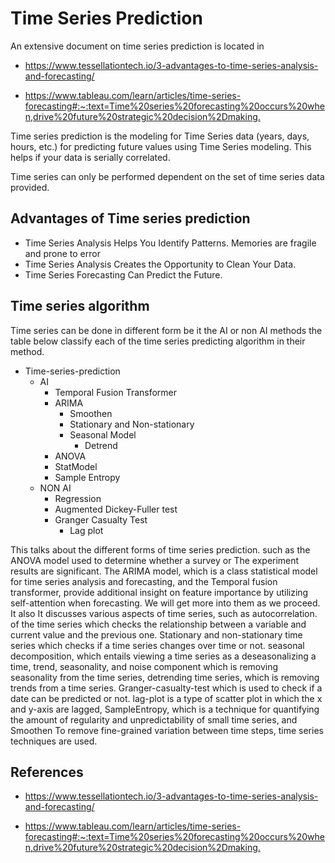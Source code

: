 # Time Series Prediction

An extensive document on time series prediction is located in

* <https://www.tessellationtech.io/3-advantages-to-time-series-analysis-and-forecasting/>

* <https://www.tableau.com/learn/articles/time-series-forecasting#:~:text=Time%20series%20forecasting%20occurs%20when,drive%20future%20strategic%20decision%2Dmaking.>


Time series prediction is the modeling for Time Series data 
(years, days, hours, etc.) for predicting future values using 
Time Series modeling. This helps if your data is serially
correlated.

Time series can only be performed dependent on the set of time
series data provided.


## Advantages of Time series prediction

* Time Series Analysis Helps You Identify Patterns. Memories are fragile and prone to error
* Time Series Analysis Creates the Opportunity to Clean Your Data. 
* Time Series Forecasting Can Predict the Future.

## Time series algorithm

Time series can be done in different form be it the AI or 
non AI methods the table below classify each of the time 
series predicting algorithm in their method.

* Time-series-prediction
  * AI
    * Temporal Fusion Transformer
    * ARIMA
      * Smoothen
      * Stationary and Non-stationary
      * Seasonal Model
        * Detrend
    * ANOVA
    * StatModel
    * Sample Entropy
  * NON AI
    * Regression
    * Augmented Dickey-Fuller test
    * Granger Casualty Test
      * Lag plot


This talks about the different forms of time series prediction.
such as the ANOVA model used to determine whether a survey or
The experiment results are significant. The ARIMA model, which is a class
statistical model for time series analysis and forecasting,
and the Temporal fusion transformer, provide additional
insight on feature importance by utilizing self-attention when
forecasting. We will get more into them as we proceed. It also
It discusses various aspects of time series, such as autocorrelation.
of the time series which checks the relationship between a variable and
current value and the previous one. Stationary and non-stationary
time series which checks if a time series changes over time or not.
seasonal decomposition, which entails viewing a time series as a
deseasonalizing a time, trend, seasonality, and noise component
which is removing seasonality from the time series, detrending
time series, which is removing trends from a time series. Granger-casualty-test
which is used to check if a date can be predicted or not. lag-plot
is a type of scatter plot in which the x and y-axis are lagged,
SampleEntropy, which is a technique for quantifying the amount of
regularity and unpredictability of small time series, and Smoothen
To remove fine-grained variation between time steps, time series 
techniques are used.

## References

* <https://www.tessellationtech.io/3-advantages-to-time-series-analysis-and-forecasting/>

* <https://www.tableau.com/learn/articles/time-series-forecasting#:~:text=Time%20series%20forecasting%20occurs%20when,drive%20future%20strategic%20decision%2Dmaking.>
